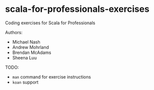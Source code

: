 # scala-for-professionals-exercises
Coding exercises for Scala for Professionals

Authors:

- Michael Nash
- Andrew Mohrland
- Brendan McAdams
- Sheena Luu

TODO:
  - `man` command for exercise instructions
  - `koan` support

